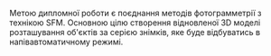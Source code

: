 Метою дипломної роботи є поєднання методів фотограмметрії з технікою SFM. Основною цілю створення відновленої 3D моделі розташування об'єктів за серією знімків, яке буде відбуватись в напівавтоматичному режимі.
